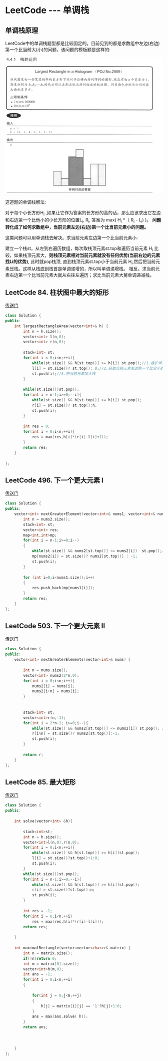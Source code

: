 # LeetCode --- 单调栈

## 单调栈原理

LeetCode中的单调栈题型都是比较固定的。目前见到的都是求数组中左边(右边)第一个比当前大(小)的问题，该问题的模板题是这样的:

![单调栈](https://github.com/hanioye/LeetCode/blob/main/image/%E5%8D%95%E8%B0%83%E6%A0%88.jpg)

这道题的单调栈解法:

对于每个小长方形H<sub>i</sub> ,如果让它作为答案的长方形的高的话，那么应该求出它左边和右边第一个比他小的小长方形的位置L<sub>i</sub>, R<sub>i</sub>, 答案为
max( H<sub>i</sub> *（ R<sub>i</sub> - L<sub>i</sub>) )。 **问题转化成了如何求数组中，当前元素左边(右边)第一个比当前元素小的问题。**

这类问题可以用单调栈去解决。求当前元素左边第一个比当前元素小:

建立一个栈st，从左到右遍历数组，每次取栈顶元素st.top和遍历当前元素 H<sub>i</sub> 比较，如果栈顶元素大，**则栈顶元素相对当前元素就没有任何优势(当前右边的元素找Li的优势)**, 此时就pop栈顶, 直到栈顶元素st.top小于当前元素 H<sub>i</sub>,然后把当前元素压栈。这样从栈底到栈首是单调递增的，所以叫单调递增栈。
相反。求当前元素右边第一个比当前元素大就从右往左遍历；求比当前元素大舅单调递减栈。



## LeetCode 84. 柱状图中最大的矩形

[传送门](https://leetcode-cn.com/problems/largest-rectangle-in-histogram/)

```cpp
class Solution {
public:
    int largestRectangleArea(vector<int>& h) {
        int n = h.size();
        vector<int> l(n,0);
        vector<int> r(n,0);
        
        stack<int> st;
        for(int i = 0;i<n;++i){
            while(st.size() && h[st.top()] >= h[i]) st.pop();//1.维护单调递增栈
            l[i] = st.size()? st.top(): 0;//2.获取当前元素左边第一个比它小的坐标
            st.push(i);//3.把当前元素加入栈
        }
        
        while(st.size())st.pop();
        for(int i = n-1;i>=0;--i){
            while(st.size() && h[st.top()] >= h[i]) st.pop();
            r[i] = st.size()? st.top():n;
            st.push(i);
        }
        
        int res = 0;
        for(int i = 0;i<n;++i){
            res = max(res,h[i]*(r[i]-l[i]+1));
        }
        return res;
    }
    
};
```







## LeetCode 496. 下一个更大元素 I

[传送门](https://leetcode-cn.com/problems/next-greater-element-i/)

```cpp
class Solution {
public:
    vector<int> nextGreaterElement(vector<int>& nums1, vector<int>& nums2) {
        int n = nums2.size();
        stack<int> st;
        vector<int> res;
        map<int,int>mp;
        for(int i = n-1;i>=0;i--)
        {
            while(st.size() && nums2[st.top()] <= nums2[i])  st.pop();//维护单调递减栈
            mp[nums2[i]] = st.size()? nums2[st.top()] : -1;
            st.push(i);      
        }
        
        for (int i=0;i<nums1.size();i++)
        {
            res.push_back(mp[nums1[i]]);
        }
        return res;
    }
};
```







## LeetCode 503. 下一个更大元素 II

[传送门](https://leetcode-cn.com/problems/next-greater-element-ii/)

```cpp
class Solution {
public:
    vector<int> nextGreaterElements(vector<int>& nums) {
        
        int n = nums.size();
        vector<int> nums2(2*n,0);
        for(int i = 0;i<n;i++){
            nums2[i] = nums[i];
            nums2[i+n] = nums[i];
        }
        

        stack<int> st;
        vector<int>r(n,-1);
        for(int i = 2*n-1; i>=0;i--){
            while(st.size() && nums2[st.top()] <= nums2[i]) st.pop(); //维护单调递减栈
            r[i%n] = st.size()? nums2[st.top()]:-1;
            st.push(i);
        }

        return r;
    }
};
```





## LeetCode 85. 最大矩形

[传送门](https://leetcode-cn.com/problems/maximal-rectangle/)

```cpp
class Solution {
public:
    
    int solve(vector<int> &h){
        
        stack<int>st;
        int n = h.size();
        vector<int>l(n,0),r(n,0);
        for(int i = 0;i<n;++i){
            while(st.size() && h[st.top()] >= h[i])st.pop();
            l[i] = st.size()?st.top()+1:0;
            st.push(i);
        }
        while(st.size())st.pop();
        for(int i = n-1;i>=0;--i){
            while(st.size() && h[st.top()] >= h[i])st.pop();
            r[i] = st.size()?st.top():n;
            st.push(i);
        }
        
        int res = -1;
        for(int i = 0;i<n;++i)
            res = max(res,h[i]*(r[i]-l[i]));
        return res;
            
    }
    
    int maximalRectangle(vector<vector<char>>& matrix) {
        int n = matrix.size();
        if(!n)return 0;
        int m = matrix[0].size();
        vector<int>h(m,0);
        int ans = -1;
        for(int i = 0;i<n;++i)
        {
            
            for(int j = 0;j<m;++j)
            {
                h[j] = matrix[i][j] == '1'?h[j]+1:0;
            }
            ans = max(ans,solve( h));
        }
        return ans;
        
        
        
    }
};
```

